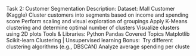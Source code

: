 Task 2: Customer Segmentation 
Description:
 Dataset: Mall Customer (Kaggle)
 Cluster customers into segments based on income and spending score
 Perform scaling and visual exploration of groupings
 Apply K-Means clustering and determine optimal number of clusters
 Visualize clusters using 2D plots
 Tools & Libraries:
 Python
 Pandas
 Covered Topics
 Matplotlib
 Scikit-learn
 Clustering |  Unsupervised learning
 Bonus: 
 Try different clustering algorithms (e.g., DBSCAN) 
Analyze average spending per cluste
